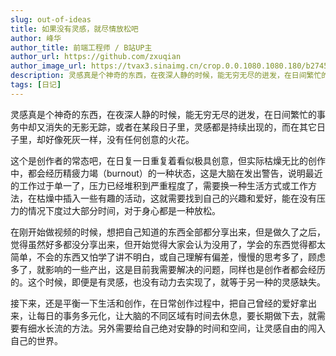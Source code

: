 ```yaml
---
slug: out-of-ideas
title: 如果没有灵感，就尽情放松吧
author: 峰华
author_title: 前端工程师 / B站UP主
author_url: https://github.com/zxuqian
author_image_url: https://tvax3.sinaimg.cn/crop.0.0.1080.1080.180/b2745d44ly8g8s4muqeggj20u00u0n0k.jpg?KID=imgbed,tva&Expires=1582389585&ssig=EvXmyu%2FXsX
description: 灵感真是个神奇的东西，在夜深人静的时候，能无穷无尽的迸发，在日间繁忙的事务中却又消失的无影无踪，或者在某段日子里，灵感都是持续出现的，而在其它日子里，却好像死灰一样，没有任何创意的火花。
tags: [日记]
---
```


灵感真是个神奇的东西，在夜深人静的时候，能无穷无尽的迸发，在日间繁忙的事务中却又消失的无影无踪，或者在某段日子里，灵感都是持续出现的，而在其它日子里，却好像死灰一样，没有任何创意的火花。

这个是创作者的常态吧，在日复一日重复着看似极具创意，但实际枯燥无比的创作中，都会经历精疲力竭（burnout）的一种状态，这是大脑在发出警告，说明最近的工作过于单一了，压力已经堆积到严重程度了，需要换一种生活方式或工作方法，在枯燥中插入一些有趣的活动，这就需要找到自己的兴趣和爱好，能在没有压力的情况下度过大部分时间，对于身心都是一种放松。

在刚开始做视频的时候，想把自己知道的东西全部都分享出来，但是做久了之后，觉得虽然好多都没分享出来，但开始觉得大家会认为没用了，学会的东西觉得都太简单，不会的东西又怕学了讲不明白，或自己理解有偏差，慢慢的思考多了，顾虑多了，就影响的一些产出，这是目前我需要解决的问题，同样也是创作者都会经历的。这个时候，即便是有灵感，也没有动力去实现了，就等于另一种的灵感缺失。

接下来，还是平衡一下生活和创作，在日常创作过程中，把自己曾经的爱好拿出来，让每日的事务多元化，让大脑的不同区域有时间去休息，要长期做下去，就需要有细水长流的方法。另外需要给自己绝对安静的时间和空间，让灵感自由的闯入自己的世界。
